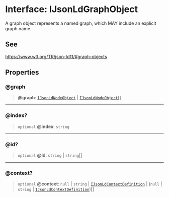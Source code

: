# Interface: IJsonLdGraphObject

A graph object represents a named graph, which MAY include an explicit graph name.

## See

https://www.w3.org/TR/json-ld11/#graph-objects

## Properties

### @graph

> **@graph**: [`IJsonLdNodeObject`](IJsonLdNodeObject.md) \| [`IJsonLdNodeObject`](IJsonLdNodeObject.md)[]

***

### @index?

> `optional` **@index**: `string`

***

### @id?

> `optional` **@id**: `string` \| `string`[]

***

### @context?

> `optional` **@context**: `null` \| `string` \| [`IJsonLdContextDefinition`](IJsonLdContextDefinition.md) \| (`null` \| `string` \| [`IJsonLdContextDefinition`](IJsonLdContextDefinition.md))[]
